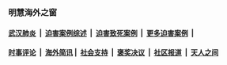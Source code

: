 
### 明慧海外之窗

####  [武汉肺炎](indexes/365.md?t=06010300) &nbsp;|&nbsp;  [迫害案例综述](indexes/328.md?t=06010300) &nbsp;|&nbsp; [迫害致死案例](indexes/277.md?t=06010300)  &nbsp;|&nbsp; [更多迫害案例](indexes/81.md?t=06010300)  &nbsp;|&nbsp; 
####  [时事评论](indexes/19.md?t=06010300) &nbsp;|&nbsp; [海外简讯](indexes/245.md?t=06010300)&nbsp;|&nbsp;  [社会支持](indexes/140.md?t=06010300) &nbsp;|&nbsp; [褒奖决议](indexes/282.md?t=06010300) &nbsp;|&nbsp; [社区报道](indexes/91.md?t=06010300)  &nbsp;|&nbsp; [天人之间](indexes/78.md?t=06010300) 

